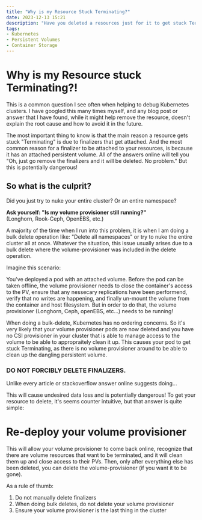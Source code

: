 ```yaml
---
title: "Why is my Resource Stuck Terminating?"
date: 2023-12-13 15:21
description: "Have you deleted a resources just for it to get stuck Terminating? It's probably due to your PV."
tags:
- Kubernetes
- Persistent Volumes
- Container Storage
---
```


<PageHeader/>

# Why is my Resource stuck Terminating?!

This is a common question I see often when helping to debug Kubernetes clusters.
I have googled this many times myself, and any blog post or answer that I have found, while it might help remove the resource, doesn't explain the root cause and how to avoid it in the future.

The most important thing to know is that the main reason a resource gets stuck "Terminating" is due to finalizers that get attached.
And the most common reason for a finalizer to be attached to your resources, is because it has an attached persistent volume.
All of the answers online will tell you "Oh, just go remove the finalizers and it will be deleted. No problem." But this is potentially dangerous! 

## So what is the culprit?

Did you just try to nuke your entire cluster?
Or an entire namespace?

<b>Ask yourself: "Is my volume provisioner still running?"</b><br/>
(Longhorn, Rook-Ceph, OpenEBS, etc.)

A majority of the time when I run into this problem, it is when I am doing a bulk delete operation like: "Delete all namespaces" or try to nuke the entire cluster all at once.
Whatever the situation, this issue usually arises due to a bulk delete where the volume-provisioner was included in the delete operation.

Imagine this scenario:

You've deployed a pod with an attached volume.
Before the pod can be taken offline, the volume provisioner needs to close the container's access to the PV, ensure that any nessecary replications have been performend, verify that no writes are happening, and finally un-mount the volume from the container and host filesystem.
But in order to do that, the volume provisioner (Longhorn, Ceph, openEBS, etc...) needs to be running!

When doing a bulk-delete, Kubernetes has no ordering concerns.
So it's very likely that your volume provisioner pods are now deleted and you have no CSI provisioner in your cluster that is able to manage access to the volume to be able to appropraitely clean it up. This causes your pod to get stuck Terminating, as there is no volume provisioner around to be able to clean up the dangling persistent volume.

### DO NOT FORCIBLY DELETE FINALIZERS.
Unlike every article or stackoverflow answer online suggests doing... 

This will cause undesired data loss and is potentially dangerous!
To get your resource to delete, it's seems counter intuitive, but that answer is quite simple:

# Re-deploy your volume provisioner

This will allow your volume provisioner to come back online, recognize that there are volume resources that want to be terminated, and it will clean them up and close access to their PVs. Then, only after everything else has been deleted, you can delete the volume-provisioner (if you want it to be gone).

As a rule of thumb:

1. Do not manually delete finalizers
2. When doing bulk deletes, do not delete your volume provisioner
3. Ensure your volume provisioner is the last thing in the cluster